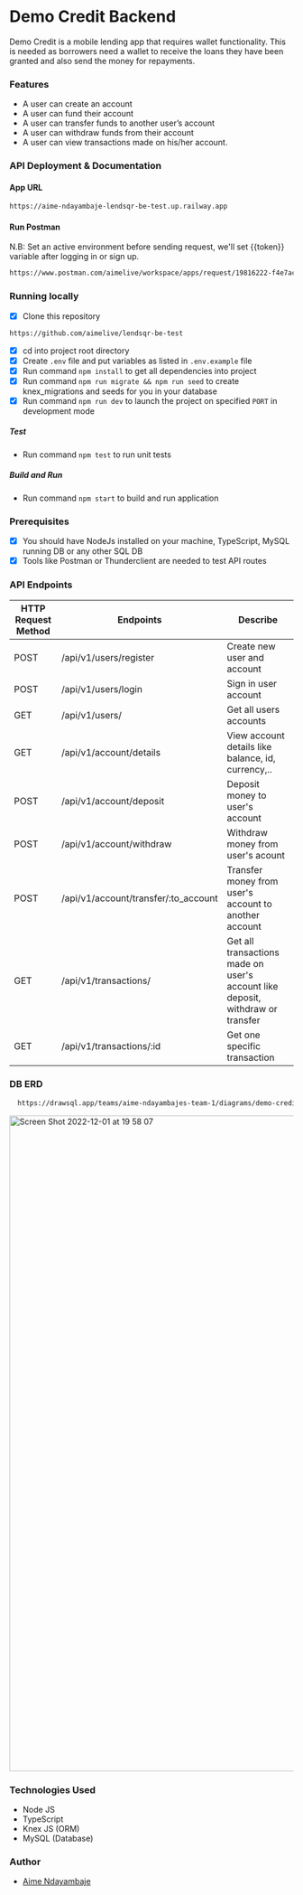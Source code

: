 # Demo Credit Backend

Demo Credit is a mobile lending app that requires wallet functionality. This is needed as borrowers need a wallet to receive the loans they have been granted and also send the money for repayments.

### Features

* A user can create an account
* A user can fund their account
* A user can transfer funds to another user’s account
* A user can withdraw funds from their account
* A user can view transactions made on his/her account.
### API Deployment & Documentation
#### App URL
```bash
https://aime-ndayambaje-lendsqr-be-test.up.railway.app
```
#### Run Postman
N.B: Set an active environment before sending request, we'll set {{token}} variable after logging in or sign up.
```bash
https://www.postman.com/aimelive/workspace/apps/request/19816222-f4e7ac50-a669-4ab7-b30a-318804cf9e86
```
### Running locally
* [x] Clone this repository
```bash
https://github.com/aimelive/lendsqr-be-test
```
* [x] cd into project root directory
* [x] Create `.env` file and put variables as listed in `.env.example` file
* [x] Run command `npm install` to get all dependencies into project
* [x] Run command `npm run migrate && npm run seed` to create knex_migrations and seeds for you in your database
* [x] Run command `npm run dev` to launch the project on specified `PORT` in development mode
##### Test
*  Run command `npm test` to run unit tests
##### Build and Run
*  Run command `npm start` to build and run application

### Prerequisites
* [x] You should have NodeJs installed on your machine, TypeScript, MySQL running DB or any other SQL DB
* [x] Tools like Postman or Thunderclient are needed to test API routes

### API Endpoints

| HTTP Request Method | Endpoints | Describe |
| --- | --- | --- |
| POST | /api/v1/users/register | Create new user and account |
| POST | /api/v1/users/login | Sign in user account |
| GET | /api/v1/users/ | Get all users accounts |
| GET | /api/v1/account/details | View account details like balance, id, currency,.. |
| POST | /api/v1/account/deposit | Deposit money to user's account |
| POST | /api/v1/account/withdraw | Withdraw  money from user's acount |
| POST | /api/v1/account/transfer/:to_account | Transfer money from user's account to another account |
| GET | /api/v1/transactions/ | Get all transactions made on user's account like deposit, withdraw or transfer |
| GET | /api/v1/transactions/:id | Get one specific transaction |

### DB ERD
```bash
  https://drawsql.app/teams/aime-ndayambajes-team-1/diagrams/demo-credit-2
```
<img width="1161" alt="Screen Shot 2022-12-01 at 19 58 07" src="https://user-images.githubusercontent.com/98814433/205145245-7c6b5b64-2872-4811-bbe2-0fafd0e2977a.png">

### Technologies Used

* Node JS 
* TypeScript 
* Knex JS (ORM)
* MySQL (Database)

### Author
* [Aime Ndayambaje](https://github.com/aimelive)

